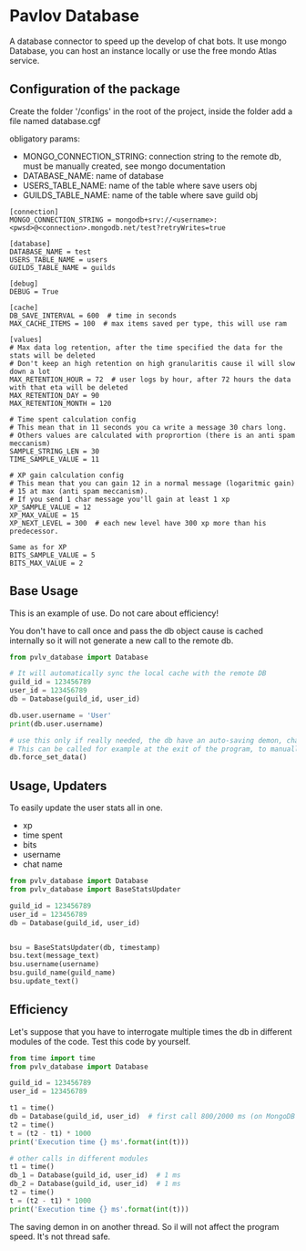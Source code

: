 # Pavlov Database
A database connector to speed up the develop of chat bots.
It use mongo Database, you can host an instance locally or use the free mondo Atlas service.

## Configuration of the package
Create the folder '/configs' in the root of the project,
inside the folder add a file named database.cgf

obligatory params:
- MONGO_CONNECTION_STRING: connection string to the remote db,
must be manually created, see mongo documentation
- DATABASE_NAME: name of database
- USERS_TABLE_NAME: name of the table where save users obj
- GUILDS_TABLE_NAME: name of the table where save guild obj
```
[connection]
MONGO_CONNECTION_STRING = mongodb+srv://<username>:<pwsd>@<connection>.mongodb.net/test?retryWrites=true

[database]
DATABASE_NAME = test
USERS_TABLE_NAME = users
GUILDS_TABLE_NAME = guilds

[debug]
DEBUG = True

[cache]
DB_SAVE_INTERVAL = 600  # time in seconds
MAX_CACHE_ITEMS = 100  # max items saved per type, this will use ram

[values]
# Max data log retention, after the time specified the data for the stats will be deleted
# Don't keep an high retention on high granularitis cause il will slow down a lot
MAX_RETENTION_HOUR = 72  # user logs by hour, after 72 hours the data with that eta will be deleted
MAX_RETENTION_DAY = 90
MAX_RETENTION_MONTH = 120

# Time spent calculation config
# This mean that in 11 seconds you ca write a message 30 chars long.
# Others values are calculated with proprortion (there is an anti spam meccanism)
SAMPLE_STRING_LEN = 30
TIME_SAMPLE_VALUE = 11

# XP gain calculation config
# This mean that you can gain 12 in a normal message (logaritmic gain)
# 15 at max (anti spam meccanism). 
# If you send 1 char message you'll gain at least 1 xp
XP_SAMPLE_VALUE = 12
XP_MAX_VALUE = 15
XP_NEXT_LEVEL = 300  # each new level have 300 xp more than his predecessor.

Same as for XP
BITS_SAMPLE_VALUE = 5
BITS_MAX_VALUE = 2
```

## Base Usage
This is an example of use. 
Do not care about efficiency!

You don't have to call once and pass the db object cause is cached internally 
so it will not generate a new call to the remote db.
```python
from pvlv_database import Database

# It will automatically sync the local cache with the remote DB
guild_id = 123456789
user_id = 123456789
db = Database(guild_id, user_id)

db.user.username = 'User'
print(db.user.username)

# use this only if really needed, the db have an auto-saving demon, change the interval in the cfg file
# This can be called for example at the exit of the program, to manually sync un-synced data.
db.force_set_data() 
```
## Usage, Updaters
To easily update the user stats all in one.
 - xp
 - time spent
 - bits
 - username
 - chat name 
```python
from pvlv_database import Database
from pvlv_database import BaseStatsUpdater

guild_id = 123456789
user_id = 123456789
db = Database(guild_id, user_id)


bsu = BaseStatsUpdater(db, timestamp)
bsu.text(message_text)
bsu.username(username)
bsu.guild_name(guild_name)
bsu.update_text()
```
## Efficiency
Let's suppose that you have to interrogate multiple times the db in different modules of the code.
Test this code by yourself.
```python
from time import time
from pvlv_database import Database

guild_id = 123456789
user_id = 123456789

t1 = time()
db = Database(guild_id, user_id)  # first call 800/2000 ms (on MongoDB Atlas cloud)
t2 = time()
t = (t2 - t1) * 1000
print('Execution time {} ms'.format(int(t)))

# other calls in different modules
t1 = time()
db_1 = Database(guild_id, user_id)  # 1 ms
db_2 = Database(guild_id, user_id)  # 1 ms
t2 = time()
t = (t2 - t1) * 1000
print('Execution time {} ms'.format(int(t)))
```
The saving demon in on another thread. So il will not affect the program speed.
It's not thread safe.